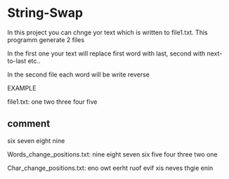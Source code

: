 # String-Swap
In this project you can chnge yor text which is written to file1.txt.
This programm generate 2 files

In the first one your text will replace first word with last, second with next-to-last etc..

In the second file each word will be write reverse

EXAMPLE 

file1.txt:
one two three four five
## comment
six
seven
eight nine

Words_change_positions.txt:
nine eight seven six five four three two one 

Char_change_positions.txt:
eno owt eerht ruof evif xis neves thgie enin 
